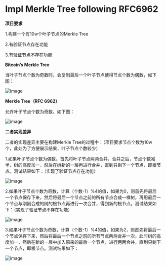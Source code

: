 # Impl Merkle Tree following RFC6962

**项目要求**

1.构建一个有10w个叶子节点的Merkle Tree

2.有验证节点存在功能

3.有验证节点不存在功能

**Bitcoin’s Merkle Tree**

当叶子节点个数为奇数时，会复制最后一个叶子节点使得节点个数为偶数，如下图：

![image](https://user-images.githubusercontent.com/105548921/180649579-0fe570a3-34ae-406a-800a-d6fc7c54c67a.png)

**Merkle Tree（RFC 6962）**

允许叶子节点个数为奇数，如下图：

![image](https://user-images.githubusercontent.com/105548921/180649667-76d9312b-a120-4761-b604-aac7a43b93f0.png)

**二者实现差异**

二者的实现差异主要在构建Merkle Tree的过程中：（项目要求节点个数为10w个，此处为了方便展示结果，叶子节点个数较少）

1.如果叶子节点个数为偶数，首先将叶子节点两两合并，合并之后，节点个数减半，树的高度加一，然后在树新的一层再进行合并，直到只剩下一个节点，即根节点。测试结果如下：（实现了验证节点存在功能）

![image](https://user-images.githubusercontent.com/105548921/180649980-dc0cee58-c0c4-4b82-805c-21e7f4cd6702.png)

2.如果叶子节点个数为奇数，计算（个数-1）%4的值，如果为0，则首先将最后一个节点保存下来，然后将最后一个节点之前的所有节点合成一棵树，再用最后一个节点与刚刚合成的树的根节点再进行一次合并，得到新的根节点。测试结果如下：（实现了验证节点不存在功能）

![image](https://user-images.githubusercontent.com/105548921/180650211-bc006a0f-7816-4727-8b09-a0a609df593b.png)


3.如果叶子节点个数为奇数，计算（个数-1）%4的值，如果为2，则首先将最后一个节点保存下来，然后将最后一个节点之前的所有节点两两合并一次，此时树的高度加一，然后在新的一层中加入原来的最后一个节点，进行两两合并，直到只剩下一个节点，即根节点。测试结果如下：

![image](https://user-images.githubusercontent.com/105548921/180650241-486460c3-3643-4310-9986-ac3fc1c5809f.png)
